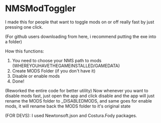 # NMSModToggler
I made this for people that want to toggle mods on or off really fast by just pressing one click.

(For github users downloading from here, i recommend putting the exe into a folder)

How this functions:
1. You need to choose your NMS path to mods (WHEREYOUHAVETHEGAMEINSTALLED/GAMEDATA)
2. Create MODS Folder (if you don't have it)
3. Disable or enable mods
4. Done!


(Reworked the entire code for better utility)
Now whenever you want to disable mods fast, just open the app and click disable and the app will just rename the MODS folder to _DISABLEDMODS, and same goes for enable mods, it will rename back the MODS folder to it's original state


(FOR DEVS): I used Newtonsoft.json and Costura.Fody packages.
